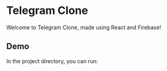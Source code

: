 # Telegram Clone

Welcome to Telegram Clone, made using React and Firebase!

## Demo

In the project directory, you can run:
